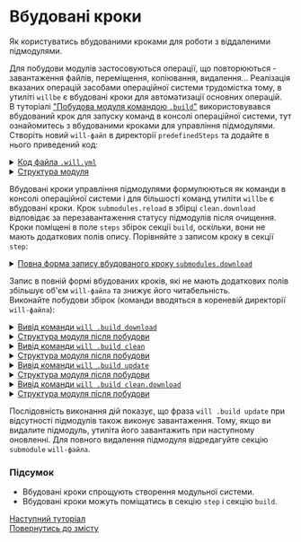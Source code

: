 # Вбудовані кроки

Як користуватись вбудованими кроками для роботи з віддаленими підмодулями.

Для побудови модулів застосовуються операції, що повторюються - завантаження файлів, переміщення, копіювання, видалення... Реалізація вказаних операцій засобами операційної системи трудомістка тому, в утиліті `willbe` є вбудовані кроки для автоматизації основних операцій.    
В туторіалі ["Побудова модуля командою `.build`"](Build.md) використовувався вбудований крок для запуску команд в консолі операційної системи, тут ознайомитесь з вбудованими кроками для управління підмодулями.  
Створіть новий `will-файл` в директорії `predefinedSteps` та додайте в нього приведений код:  

<details>
  <summary><u>Код файла <code>.will.yml</code></u></summary>

```yaml
about :

  name : predefinedSteps
  description : "To use predefined submodule control steps"
  version : 0.0.1

submodule :
  
  Tools : git+https:///github.com/Wandalen/wTools.git/out/wTools#master
  PathFundamentals : git+https:///github.com/Wandalen/wPathFundamentals.git/out/wPathFundamentals#master

step :

  echo :
    shell : echo "Done"
    currentPath : '.'
build :

  download :
    steps :
      - submodules.download

  update :
    steps :
      - submodules.update

  clean :
    steps :
      - submodules.clean
          
  clean.download :
    steps :
      - submodules.clean
      - submodules.reload
      - submodules.download
      - echo
           
```

</details>
<details>
  <summary><u>Структура модуля</u></summary>

```
predefinedSteps              
      └── .will.yml     
  
```

</details>


Вбудовані кроки управління підмодулями формулюються як команди в консолі операційної системи і для більшості команд утиліти `willbe` є вбудовані кроки. Крок `submodules.reload` в збірці `clean.download` відповідає за перезавантаження статусу підмодулів після очищення.  
Кроки поміщені в поле `steps` збірок секції `build`, оскільки, вони не мають додаткових полів опису. Порівняйте з записом кроку в секції `step`:

<details>
  <summary><u>Повнa форма запису вбудованого кроку <code>submodules.download</code></u></summary>

```yaml
step :
    
    download :
        inherit : submodules.download

build :

    download :
        steps :
           - download
           
```

</details>


Запис в повній формі вбудованих кроків, які не мають додаткових полів збільшує об'єм `will-файла` та знижує його читабельність.  
Виконайте побудови збірок (команди вводяться в кореневій директорії `will-файла`):

<details>
  <summary><u>Вивід команди <code>will .build download</code></u></summary>

```
[user@user ~]$ will .build download
...
     . Read : /path_to_file/.module/Tools/out/wTools.out.will.yml
     + module::Tools was downloaded in 12.741s
     . Read : /path_to_file/.module/PathFundamentals/out/wPathFundamentals.out.will.yml
     + module::PathFundamentals was downloaded in 4.903s
   + 2/2 submodule(s) of module::predefinedSteps were downloaded in 17.652s
  Built module::first / build::download in 17.698s

```

</details>
<details>
  <summary><u>Структура модуля після побудови</u></summary>

```
predefinedSteps
     ├── .module
     │      ├── Tools
     │      └── PathFundamentals
     └── .will.yml

```

</details>
<details>
  <summary><u>Вивід команди <code>will .build clean</code></u></summary>

```
[user@user ~]$ will .build clean
  Building clean
  ...
   - Clean deleted 346 file(s) in 1.159s
  Built module::first / build::clean in 1.207s
  
```

</details>
<details>
  <summary><u>Структура модуля після побудови</u></summary>

```
predefinedSteps
     └── .will.yml

```

</details>
<details>
  <summary><u>Вивід команди <code>will .build update</code></u></summary>

```
[user@user ~]$ will .build update
...
  Building module::first / build::upgrade
     . Read : /path_to_file/.module/Tools/out/wTools.out.will.yml
     + module::Tools version master was updated in 13.922s
     . Read : /path_to_file/.module/PathFundamentals/out/wPathFundamentals.out.will.yml
     + module::PathFundamentals version master was updated in 3.553s
   + 2/2 submodule(s) of module::first were updated in 17.484s
  Built module::first / build::update in 17.538s


  ```

</details>
<details>
  <summary><u>Структура модуля після побудови</u></summary>

```
predefinedSteps
     ├── .module
     │      ├── Tools
     │      └── PathFundamentals
     └── .will.yml

```

</details>
<details>
  <summary><u>Вивід команди <code>will .build clean.download</code></u></summary>

```
[user@user ~]$ will .build clean.download
...
  Building module::predefinedSteps / build::clean.download
   - Clean deleted 344 file(s) in 1.155s
   . Reloading submodules..
     + module::Tools was downloaded in 13.699s
     + module::PathFundamentals was downloaded in 2.903s
   + 2/2 submodule(s) of module::predefinedSteps were downloaded in 16.610s
 > echo "Done"
Done
  Built module::predefinedSteps / build::clean.download in 1.411s


```

</details>
<details>
  <summary><u>Структура модуля після побудови</u></summary>

```
predefinedSteps
     ├── .module
     │      ├── Tools
     │      └── PathFundamentals
     └── .will.yml

```

</details>

  
Послідовність виконання дій показує, що фраза `will .build update` при відсутності підмодулів також виконує завантаження. Тому, якщо ви видалите підмодуль, утиліта його завантажить при наступному оновленні. Для повного видалення підмодуля відредагуйте секцію `submodule` `will-файлa`.  

### Підсумок  
- Вбудовані кроки спрощують створення модульної системи.  
- Вбудовані кроки можуть поміщатись в секцію `step` i секцію `build`.

[Наступний туторіал](CriterionsInWillFile.md)  
[Повернутись до змісту](../README.md#tutorials)